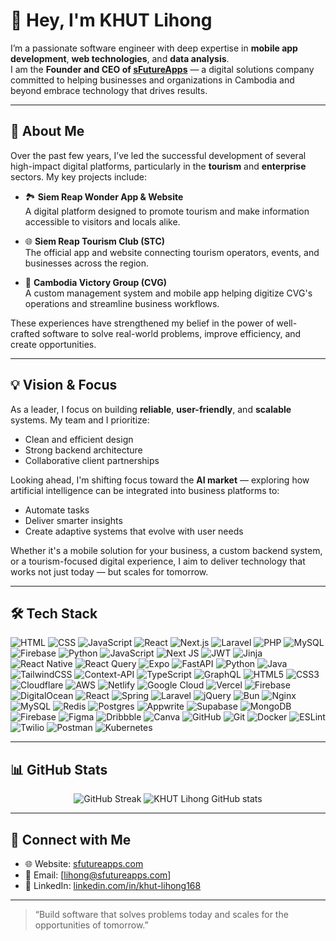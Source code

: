 # 👋 Hey, I'm KHUT Lihong

I’m a passionate software engineer with deep expertise in **mobile app development**, **web technologies**, and **data analysis**.  
I am the **Founder and CEO of [sFutureApps](https://sfutureapps.com)** — a digital solutions company committed to helping businesses and organizations in Cambodia and beyond embrace technology that drives results.

---

## 🧩 About Me

Over the past few years, I’ve led the successful development of several high-impact digital platforms, particularly in the **tourism** and **enterprise** sectors. My key projects include:

- 🏞 **Siem Reap Wonder App & Website**  
  A digital platform designed to promote tourism and make information accessible to visitors and locals alike.

- 🌐 **Siem Reap Tourism Club (STC)**  
  The official app and website connecting tourism operators, events, and businesses across the region.

- 🏢 **Cambodia Victory Group (CVG)**  
  A custom management system and mobile app helping digitize CVG's operations and streamline business workflows.

These experiences have strengthened my belief in the power of well-crafted software to solve real-world problems, improve efficiency, and create opportunities.

---

## 💡 Vision & Focus

As a leader, I focus on building **reliable**, **user-friendly**, and **scalable** systems. My team and I prioritize:
- Clean and efficient design
- Strong backend architecture
- Collaborative client partnerships

Looking ahead, I'm shifting focus toward the **AI market** — exploring how artificial intelligence can be integrated into business platforms to:
- Automate tasks
- Deliver smarter insights
- Create adaptive systems that evolve with user needs

Whether it's a mobile solution for your business, a custom backend system, or a tourism-focused digital experience, I aim to deliver technology that works not just today — but scales for tomorrow.

---

## 🛠 Tech Stack

![HTML](https://img.shields.io/badge/HTML5-E34F26?style=flat-square&logo=html5&logoColor=white)
![CSS](https://img.shields.io/badge/CSS3-1572B6?style=flat-square&logo=css3&logoColor=white)
![JavaScript](https://img.shields.io/badge/JavaScript-F7DF1E?style=flat-square&logo=javascript&logoColor=black)
![React](https://img.shields.io/badge/React-20232A?style=flat-square&logo=react&logoColor=61DAFB)
![Next.js](https://img.shields.io/badge/Next.js-000000?style=flat-square&logo=nextdotjs&logoColor=white)
![Laravel](https://img.shields.io/badge/Laravel-F72C1F?style=flat-square&logo=laravel&logoColor=white)
![PHP](https://img.shields.io/badge/PHP-777BB4?style=flat-square&logo=php&logoColor=white)
![MySQL](https://img.shields.io/badge/MySQL-00758F?style=flat-square&logo=mysql&logoColor=white)
![Firebase](https://img.shields.io/badge/Firebase-FFCA28?style=flat-square&logo=firebase&logoColor=black)
![Python](https://img.shields.io/badge/Python-3776AB?style=flat-square&logo=python&logoColor=white)
![JavaScript](https://img.shields.io/badge/javascript-%23323330.svg?style=for-the-badge&logo=javascript&logoColor=%23F7DF1E) 
![Next JS](https://img.shields.io/badge/Next-black?style=for-the-badge&logo=next.js&logoColor=white) 
![JWT](https://img.shields.io/badge/JWT-black?style=for-the-badge&logo=JSON%20web%20tokens) 
![Jinja](https://img.shields.io/badge/jinja-white.svg?style=for-the-badge&logo=jinja&logoColor=black) 
![React Native](https://img.shields.io/badge/react_native-%2320232a.svg?style=for-the-badge&logo=react&logoColor=%2361DAFB) 
![React Query](https://img.shields.io/badge/-React%20Query-FF4154?style=for-the-badge&logo=react%20query&logoColor=white) 
![Expo](https://img.shields.io/badge/expo-1C1E24?style=for-the-badge&logo=expo&logoColor=#D04A37) 
![FastAPI](https://img.shields.io/badge/FastAPI-005571?style=for-the-badge&logo=fastapi) 
![Python](https://img.shields.io/badge/python-3670A0?style=for-the-badge&logo=python&logoColor=ffdd54) 
![Java](https://img.shields.io/badge/java-%23ED8B00.svg?style=for-the-badge&logo=openjdk&logoColor=white) 
![TailwindCSS](https://img.shields.io/badge/tailwindcss-%2338B2AC.svg?style=for-the-badge&logo=tailwind-css&logoColor=white) 
![Context-API](https://img.shields.io/badge/Context--Api-000000?style=for-the-badge&logo=react) 
![TypeScript](https://img.shields.io/badge/typescript-%23007ACC.svg?style=for-the-badge&logo=typescript&logoColor=white) 
![GraphQL](https://img.shields.io/badge/-GraphQL-E10098?style=for-the-badge&logo=graphql&logoColor=white) 
![HTML5](https://img.shields.io/badge/html5-%23E34F26.svg?style=for-the-badge&logo=html5&logoColor=white) 
![CSS3](https://img.shields.io/badge/css3-%231572B6.svg?style=for-the-badge&logo=css3&logoColor=white) 
![Cloudflare](https://img.shields.io/badge/Cloudflare-F38020?style=for-the-badge&logo=Cloudflare&logoColor=white) 
![AWS](https://img.shields.io/badge/AWS-%23FF9900.svg?style=for-the-badge&logo=amazon-aws&logoColor=white) 
![Netlify](https://img.shields.io/badge/netlify-%23000000.svg?style=for-the-badge&logo=netlify&logoColor=#00C7B7) 
![Google Cloud](https://img.shields.io/badge/GoogleCloud-%234285F4.svg?style=for-the-badge&logo=google-cloud&logoColor=white) 
![Vercel](https://img.shields.io/badge/vercel-%23000000.svg?style=for-the-badge&logo=vercel&logoColor=white) 
![Firebase](https://img.shields.io/badge/firebase-%23039BE5.svg?style=for-the-badge&logo=firebase) 
![DigitalOcean](https://img.shields.io/badge/DigitalOcean-%230167ff.svg?style=for-the-badge&logo=digitalOcean&logoColor=white) 
![React](https://img.shields.io/badge/react-%2320232a.svg?style=for-the-badge&logo=react&logoColor=%2361DAFB) 
![Spring](https://img.shields.io/badge/spring-%236DB33F.svg?style=for-the-badge&logo=spring&logoColor=white) 
![Laravel](https://img.shields.io/badge/laravel-%23FF2D20.svg?style=for-the-badge&logo=laravel&logoColor=white) 
![jQuery](https://img.shields.io/badge/jquery-%230769AD.svg?style=for-the-badge&logo=jquery&logoColor=white) 
![Bun](https://img.shields.io/badge/Bun-%23000000.svg?style=for-the-badge&logo=bun&logoColor=white) 
![Nginx](https://img.shields.io/badge/nginx-%23009639.svg?style=for-the-badge&logo=nginx&logoColor=white) 
![MySQL](https://img.shields.io/badge/mysql-4479A1.svg?style=for-the-badge&logo=mysql&logoColor=white) 
![Redis](https://img.shields.io/badge/redis-%23DD0031.svg?style=for-the-badge&logo=redis&logoColor=white) 
![Postgres](https://img.shields.io/badge/postgres-%23316192.svg?style=for-the-badge&logo=postgresql&logoColor=white) 
![Appwrite](https://img.shields.io/badge/Appwrite-%23FD366E.svg?style=for-the-badge&logo=appwrite&logoColor=white) 
![Supabase](https://img.shields.io/badge/Supabase-3ECF8E?style=for-the-badge&logo=supabase&logoColor=white) 
![MongoDB](https://img.shields.io/badge/MongoDB-%234ea94b.svg?style=for-the-badge&logo=mongodb&logoColor=white) 
![Firebase](https://img.shields.io/badge/firebase-a08021?style=for-the-badge&logo=firebase&logoColor=ffcd34) 
![Figma](https://img.shields.io/badge/figma-%23F24E1E.svg?style=for-the-badge&logo=figma&logoColor=white) 
![Dribbble](https://img.shields.io/badge/Dribbble-EA4C89?style=for-the-badge&logo=dribbble&logoColor=white) 
![Canva](https://img.shields.io/badge/Canva-%2300C4CC.svg?style=for-the-badge&logo=Canva&logoColor=white) 
![GitHub](https://img.shields.io/badge/github-%23121011.svg?style=for-the-badge&logo=github&logoColor=white) 
![Git](https://img.shields.io/badge/git-%23F05033.svg?style=for-the-badge&logo=git&logoColor=white) 
![Docker](https://img.shields.io/badge/docker-%230db7ed.svg?style=for-the-badge&logo=docker&logoColor=white) 
![ESLint](https://img.shields.io/badge/ESLint-4B3263?style=for-the-badge&logo=eslint&logoColor=white) 
![Twilio](https://img.shields.io/badge/Twilio-F22F46?style=for-the-badge&logo=Twilio&logoColor=white) 
![Postman](https://img.shields.io/badge/Postman-FF6C37?style=for-the-badge&logo=postman&logoColor=white) 
![Kubernetes](https://img.shields.io/badge/kubernetes-%23326ce5.svg?style=for-the-badge&logo=kubernetes&logoColor=white)


---

## 📊 GitHub Stats

<p align="center">
  <img src="https://github-readme-streak-stats.herokuapp.com?user=ipman3&theme=dark&exclude_days=Sun%2CMon%2CTue%2CWed%2CThu%2CFri%2CSat" alt="GitHub Streak" />
  <img src="https://github-readme-stats.vercel.app/api?username=ipman3&show_icons=true&theme=react" alt="KHUT Lihong GitHub stats" />
</p>

---

## 🔗 Connect with Me

- 🌐 Website: [sfutureapps.com](https://sfutureapps.com)  
- 📧 Email: [lihong@sfutureapps.com]  
- 💼 LinkedIn: [linkedin.com/in/khut-lihong168](#)  

---

> “Build software that solves problems today and scales for the opportunities of tomorrow.”
